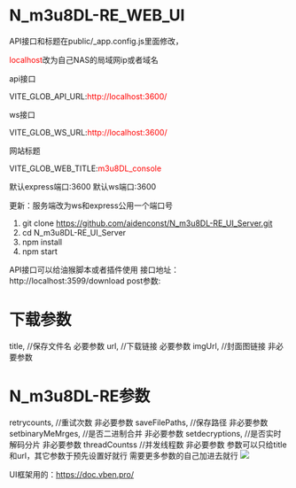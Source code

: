 # N_m3u8DL-RE_WEB_UI

API接口和标题在public/_app.config.js里面修改，

<span style="color:red;">localhost</span>改为自己NAS的局域网ip或者域名

api接口

VITE_GLOB_API_URL:<span style="color:red;">http://localhost:3600/</span>

ws接口

VITE_GLOB_WS_URL:<span style="color:red;">http://localhost:3600/

网站标题

VITE_GLOB_WEB_TITLE:<span style="color:red;">m3u8DL_console</span>

默认express端口:3600
默认ws端口:3600

更新：服务端改为ws和express公用一个端口号
1. git clone https://github.com/aidenconst/N_m3u8DL-RE_UI_Server.git
2. cd N_m3u8DL-RE_UI_Server
3. npm install
4. npm start

API接口可以给油猴脚本或者插件使用
接口地址：http://localhost:3599/download
post参数:
# 下载参数
title,              //保存文件名        必要参数
url,                //下载链接          必要参数
imgUrl,             //封面图链接        非必要参数
# N_m3u8DL-RE参数
retrycounts,        //重试次数          非必要参数
saveFilePaths,      //保存路径          非必要参数
setbinaryMeMrges,   //是否二进制合并    非必要参数
setdecryptions,     //是否实时解码分片  非必要参数
threadCountss       //并发线程数        非必要参数
参数可以只给title和url，其它参数于预先设置好就行
需要更多参数的自己加进去就行
<img src="https://github.com/aidenconst/N_m3u8DL-RE_WEB_UI/blob/d67176fb2682ad3c1b1a7d9f82a65b2f3e8946aa/1.PNG">

UI框架用的：https://doc.vben.pro/
